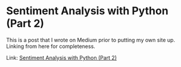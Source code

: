 # Sentiment Analysis with Python (Part 2)

This is a post that I wrote on Medium prior to putting my own site up. Linking from here for completeness.

Link: 
[Sentiment Analysis with Python (Part 2)](https://towardsdatascience.com/sentiment-analysis-with-python-part-2-4f71e7bde59a)

